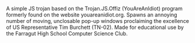 A simple JS trojan based on the Trojan.JS.Offiz (YouAreAnIdiot) program formerly found on the website youareanidiot.org. Spawns an annoying number of moving, unclosable pop-up windows proclaiming the excellence of US Representative Tim Burchett (TN-02). Made for educational use by the Farragut High School Computer Science Club. 
